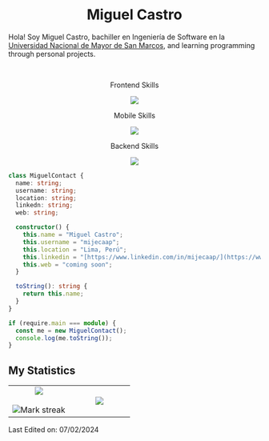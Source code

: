 <h1 align="center">
  <b>Miguel Castro</b>
</h1>

Hola! Soy Miguel Castro, bachiller en Ingeniería de Software en la
<a href="https://unmsm.edu.pe/">Universidad Nacional de Mayor de San Marcos</a>,
and learning programming through personal projects.

<br>

<p>
<div align="center">
  <p>Frontend Skills</p>
  <img src="https://skillicons.dev/icons?i=html,css,tailwind,bootstrap,javascript,typescript,angular,react,vite,nextjs,gatsby,figma,git,github,vscode" />
  <p>Mobile Skills</p>
  <img src="https://skillicons.dev/icons?i=flutter,dart" />
  <p>Backend Skills</p>
  <img src="https://skillicons.dev/icons?i=nodejs,firebase,nest,mysql,postman" />
</div>
</p>

```typescript
class MiguelContact {
  name: string;
  username: string;
  location: string;
  linkedn: string;
  web: string;

  constructor() {
    this.name = "Miguel Castro";
    this.username = "mijecaap";
    this.location = "Lima, Perú";
    this.linkedin = "[https://www.linkedin.com/in/mijecaap/](https://www.linkedin.com/in/mijecaap/)";
    this.web = "coming soon";
  }

  toString(): string {
    return this.name;
  }
}

if (require.main === module) {
  const me = new MiguelContact();
  console.log(me.toString());
}

```

## My Statistics

<!--- stats & Trophy (start) -->
<p align="center">
  <!--- stats (start) -->
<table align="center">
<tr border="none">
<td width="50%" align="center">
  
  <img  align="center"  src="https://github-readme-stats.vercel.app/api?username=mijecaap&theme=dark&show_icons=true&count_private=true" />
  <br></br>
  <img  title="🔥 Get streak stats for your profile at git.io/streak-stats" alt="Mark streak" src="https://github-readme-streak-stats.herokuapp.com/?user=mijecaap&theme=dark&hide_border=false" /> 
</td>

<td width="50%" align="center">

  <img  align="center"  src="https://github-readme-stats.anuraghazra1.vercel.app/api/top-langs/?username=mijecaap&theme=dark&hide_border=false&no-bg=true&no-frame=true&langs_count=10"/>
  
  </td>
</tr>
</table>
<!--- stats (end) -->

Last Edited on: 07/02/2024
